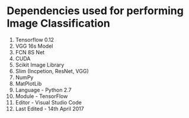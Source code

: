 # Dependencies used for performing Image Classification

  1. Tensorflow 0.12
  2. VGG 16s Model
  3. FCN 8S Net
  4. CUDA
  5. Scikit Image Library
  6. Slim (Incpetion, ResNet, VGG)
  7. NumPy
  8. MatPlotLib
  9. Language - Python 2.7
  10. Module - TensorFlow
  11. Editor - Visual Studio Code
  12. Last Edited - 14th April 2017
